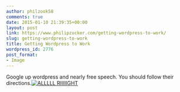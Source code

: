 ```yaml
---
author: philzook58
comments: true
date: 2015-01-10 21:39:35+00:00
layout: post
link: https://www.philipzucker.com/getting-wordpress-to-work/
slug: getting-wordpress-to-work
title: Getting Wordpress to Work
wordpress_id: 2776
post_format:
- Image
---
```


Google up wordpress and nearly free speech. You should follow their directions.[![ALLLLL RIIIIIGHT](http://philzucker.nfshost.com/wordpress/wp-content/uploads/2015/01/profile.jpg)](http://philzucker.nfshost.com/wordpress/wp-content/uploads/2015/01/profile.jpg)
